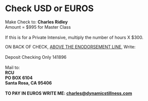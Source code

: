# Check USD or EUROS<br>
Make Check to: <b>Charles Ridley</b><br>Amount = $995 for Master Class<br><br> If this is for a Private Intensive, multiply the number of hours X $300.

ON BACK OF CHECK, <u>ABOVE THE ENODORSEMENT LINE</u>, Write:<br><br>Deposit Checking Only 141896
<br><br>Mail to: <b><br>RCU<br>PO BOX 6104<br>Santa Rosa, CA 95406<br><br>TO PAY IN EUROS WRITE ME: charles@dynamicstillness.com
